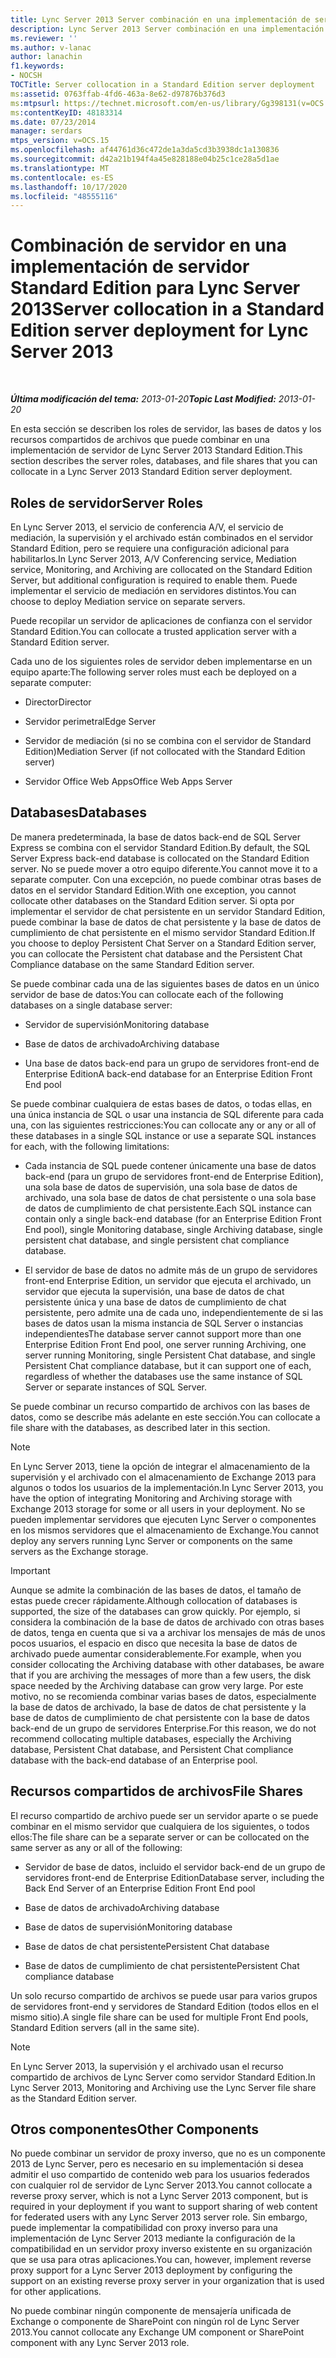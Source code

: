 ```yaml
---
title: Lync Server 2013 Server combinación en una implementación de servidor Standard Edition
description: Lync Server 2013 Server combinación en una implementación de servidor Standard Edition.
ms.reviewer: ''
ms.author: v-lanac
author: lanachin
f1.keywords:
- NOCSH
TOCTitle: Server collocation in a Standard Edition server deployment
ms:assetid: 0763ffab-4fd6-463a-8e62-d97876b376d3
ms:mtpsurl: https://technet.microsoft.com/en-us/library/Gg398131(v=OCS.15)
ms:contentKeyID: 48183314
ms.date: 07/23/2014
manager: serdars
mtps_version: v=OCS.15
ms.openlocfilehash: af44761d36c472de1a3da5cd3b3938dc1a130836
ms.sourcegitcommit: d42a21b194f4a45e828188e04b25c1ce28a5d1ae
ms.translationtype: MT
ms.contentlocale: es-ES
ms.lasthandoff: 10/17/2020
ms.locfileid: "48555116"
---
```

# <a name="server-collocation-in-a-standard-edition-server-deployment-for-lync-server-2013"></a><span data-ttu-id="ff16b-103">Combinación de servidor en una implementación de servidor Standard Edition para Lync Server 2013</span><span class="sxs-lookup"><span data-stu-id="ff16b-103">Server collocation in a Standard Edition server deployment for Lync Server 2013</span></span>

<div data-xmlns="http://www.w3.org/1999/xhtml">

<div class="topic" data-xmlns="http://www.w3.org/1999/xhtml" data-msxsl="urn:schemas-microsoft-com:xslt" data-cs="https://msdn.microsoft.com/">

<div data-asp="https://msdn2.microsoft.com/asp">



</div>

<div id="mainSection">

<div id="mainBody">

<span> </span>

<span data-ttu-id="ff16b-104">_**Última modificación del tema:** 2013-01-20_</span><span class="sxs-lookup"><span data-stu-id="ff16b-104">_**Topic Last Modified:** 2013-01-20_</span></span>

<span data-ttu-id="ff16b-105">En esta sección se describen los roles de servidor, las bases de datos y los recursos compartidos de archivos que puede combinar en una implementación de servidor de Lync Server 2013 Standard Edition.</span><span class="sxs-lookup"><span data-stu-id="ff16b-105">This section describes the server roles, databases, and file shares that you can collocate in a Lync Server 2013 Standard Edition server deployment.</span></span>

<div>

## <a name="server-roles"></a><span data-ttu-id="ff16b-106">Roles de servidor</span><span class="sxs-lookup"><span data-stu-id="ff16b-106">Server Roles</span></span>

<span data-ttu-id="ff16b-107">En Lync Server 2013, el servicio de conferencia A/V, el servicio de mediación, la supervisión y el archivado están combinados en el servidor Standard Edition, pero se requiere una configuración adicional para habilitarlos.</span><span class="sxs-lookup"><span data-stu-id="ff16b-107">In Lync Server 2013, A/V Conferencing service, Mediation service, Monitoring, and Archiving are collocated on the Standard Edition Server, but additional configuration is required to enable them.</span></span> <span data-ttu-id="ff16b-108">Puede implementar el servicio de mediación en servidores distintos.</span><span class="sxs-lookup"><span data-stu-id="ff16b-108">You can choose to deploy Mediation service on separate servers.</span></span>

<span data-ttu-id="ff16b-109">Puede recopilar un servidor de aplicaciones de confianza con el servidor Standard Edition.</span><span class="sxs-lookup"><span data-stu-id="ff16b-109">You can collocate a trusted application server with a Standard Edition server.</span></span>

<span data-ttu-id="ff16b-110">Cada uno de los siguientes roles de servidor deben implementarse en un equipo aparte:</span><span class="sxs-lookup"><span data-stu-id="ff16b-110">The following server roles must each be deployed on a separate computer:</span></span>

  - <span data-ttu-id="ff16b-111">Director</span><span class="sxs-lookup"><span data-stu-id="ff16b-111">Director</span></span>

  - <span data-ttu-id="ff16b-112">Servidor perimetral</span><span class="sxs-lookup"><span data-stu-id="ff16b-112">Edge Server</span></span>

  - <span data-ttu-id="ff16b-113">Servidor de mediación (si no se combina con el servidor de Standard Edition)</span><span class="sxs-lookup"><span data-stu-id="ff16b-113">Mediation Server (if not collocated with the Standard Edition server)</span></span>

  - <span data-ttu-id="ff16b-114">Servidor Office Web Apps</span><span class="sxs-lookup"><span data-stu-id="ff16b-114">Office Web Apps Server</span></span>

</div>

<div>

## <a name="databases"></a><span data-ttu-id="ff16b-115">Databases</span><span class="sxs-lookup"><span data-stu-id="ff16b-115">Databases</span></span>

<span data-ttu-id="ff16b-116">De manera predeterminada, la base de datos back-end de SQL Server Express se combina con el servidor Standard Edition.</span><span class="sxs-lookup"><span data-stu-id="ff16b-116">By default, the SQL Server Express back-end database is collocated on the Standard Edition server.</span></span> <span data-ttu-id="ff16b-117">No se puede mover a otro equipo diferente.</span><span class="sxs-lookup"><span data-stu-id="ff16b-117">You cannot move it to a separate computer.</span></span> <span data-ttu-id="ff16b-118">Con una excepción, no puede combinar otras bases de datos en el servidor Standard Edition.</span><span class="sxs-lookup"><span data-stu-id="ff16b-118">With one exception, you cannot collocate other databases on the Standard Edition server.</span></span> <span data-ttu-id="ff16b-119">Si opta por implementar el servidor de chat persistente en un servidor Standard Edition, puede combinar la base de datos de chat persistente y la base de datos de cumplimiento de chat persistente en el mismo servidor Standard Edition.</span><span class="sxs-lookup"><span data-stu-id="ff16b-119">If you choose to deploy Persistent Chat Server on a Standard Edition server, you can collocate the Persistent chat database and the Persistent Chat Compliance database on the same Standard Edition server.</span></span>

<span data-ttu-id="ff16b-120">Se puede combinar cada una de las siguientes bases de datos en un único servidor de base de datos:</span><span class="sxs-lookup"><span data-stu-id="ff16b-120">You can collocate each of the following databases on a single database server:</span></span>

  - <span data-ttu-id="ff16b-121">Servidor de supervisión</span><span class="sxs-lookup"><span data-stu-id="ff16b-121">Monitoring database</span></span>

  - <span data-ttu-id="ff16b-122">Base de datos de archivado</span><span class="sxs-lookup"><span data-stu-id="ff16b-122">Archiving database</span></span>

  - <span data-ttu-id="ff16b-123">Una base de datos back-end para un grupo de servidores front-end de Enterprise Edition</span><span class="sxs-lookup"><span data-stu-id="ff16b-123">A back-end database for an Enterprise Edition Front End pool</span></span>

<span data-ttu-id="ff16b-124">Se puede combinar cualquiera de estas bases de datos, o todas ellas, en una única instancia de SQL o usar una instancia de SQL diferente para cada una, con las siguientes restricciones:</span><span class="sxs-lookup"><span data-stu-id="ff16b-124">You can collocate any or any or all of these databases in a single SQL instance or use a separate SQL instances for each, with the following limitations:</span></span>

  - <span data-ttu-id="ff16b-125">Cada instancia de SQL puede contener únicamente una base de datos back-end (para un grupo de servidores front-end de Enterprise Edition), una sola base de datos de supervisión, una sola base de datos de archivado, una sola base de datos de chat persistente o una sola base de datos de cumplimiento de chat persistente.</span><span class="sxs-lookup"><span data-stu-id="ff16b-125">Each SQL instance can contain only a single back-end database (for an Enterprise Edition Front End pool), single Monitoring database, single Archiving database, single persistent chat database, and single persistent chat compliance database.</span></span>

  - <span data-ttu-id="ff16b-126">El servidor de base de datos no admite más de un grupo de servidores front-end Enterprise Edition, un servidor que ejecuta el archivado, un servidor que ejecuta la supervisión, una base de datos de chat persistente única y una base de datos de cumplimiento de chat persistente, pero admite una de cada uno, independientemente de si las bases de datos usan la misma instancia de SQL Server o instancias independientes</span><span class="sxs-lookup"><span data-stu-id="ff16b-126">The database server cannot support more than one Enterprise Edition Front End pool, one server running Archiving, one server running Monitoring, single Persistent Chat database, and single Persistent Chat compliance database, but it can support one of each, regardless of whether the databases use the same instance of SQL Server or separate instances of SQL Server.</span></span>

<span data-ttu-id="ff16b-127">Se puede combinar un recurso compartido de archivos con las bases de datos, como se describe más adelante en este sección.</span><span class="sxs-lookup"><span data-stu-id="ff16b-127">You can collocate a file share with the databases, as described later in this section.</span></span>

<div>


> [!NOTE]  
> <span data-ttu-id="ff16b-128">En Lync Server 2013, tiene la opción de integrar el almacenamiento de la supervisión y el archivado con el almacenamiento de Exchange 2013 para algunos o todos los usuarios de la implementación.</span><span class="sxs-lookup"><span data-stu-id="ff16b-128">In Lync Server 2013, you have the option of integrating Monitoring and Archiving storage with Exchange 2013 storage for some or all users in your deployment.</span></span> <span data-ttu-id="ff16b-129">No se pueden implementar servidores que ejecuten Lync Server o componentes en los mismos servidores que el almacenamiento de Exchange.</span><span class="sxs-lookup"><span data-stu-id="ff16b-129">You cannot deploy any servers running Lync Server or components on the same servers as the Exchange storage.</span></span>



</div>

<div>


> [!IMPORTANT]  
> <span data-ttu-id="ff16b-130">Aunque se admite la combinación de las bases de datos, el tamaño de estas puede crecer rápidamente.</span><span class="sxs-lookup"><span data-stu-id="ff16b-130">Although collocation of databases is supported, the size of the databases can grow quickly.</span></span> <span data-ttu-id="ff16b-131">Por ejemplo, si considera la combinación de la base de datos de archivado con otras bases de datos, tenga en cuenta que si va a archivar los mensajes de más de unos pocos usuarios, el espacio en disco que necesita la base de datos de archivado puede aumentar considerablemente.</span><span class="sxs-lookup"><span data-stu-id="ff16b-131">For example, when you consider collocating the Archiving database with other databases, be aware that if you are archiving the messages of more than a few users, the disk space needed by the Archiving database can grow very large.</span></span> <span data-ttu-id="ff16b-132">Por este motivo, no se recomienda combinar varias bases de datos, especialmente la base de datos de archivado, la base de datos de chat persistente y la base de datos de cumplimiento de chat persistente con la base de datos back-end de un grupo de servidores Enterprise.</span><span class="sxs-lookup"><span data-stu-id="ff16b-132">For this reason, we do not recommend collocating multiple databases, especially the Archiving database, Persistent Chat database, and Persistent Chat compliance database with the back-end database of an Enterprise pool.</span></span>



</div>

</div>

<div>

## <a name="file-shares"></a><span data-ttu-id="ff16b-133">Recursos compartidos de archivos</span><span class="sxs-lookup"><span data-stu-id="ff16b-133">File Shares</span></span>

<span data-ttu-id="ff16b-134">El recurso compartido de archivo puede ser un servidor aparte o se puede combinar en el mismo servidor que cualquiera de los siguientes, o todos ellos:</span><span class="sxs-lookup"><span data-stu-id="ff16b-134">The file share can be a separate server or can be collocated on the same server as any or all of the following:</span></span>

  - <span data-ttu-id="ff16b-135">Servidor de base de datos, incluido el servidor back-end de un grupo de servidores front-end de Enterprise Edition</span><span class="sxs-lookup"><span data-stu-id="ff16b-135">Database server, including the Back End Server of an Enterprise Edition Front End pool</span></span>

  - <span data-ttu-id="ff16b-136">Base de datos de archivado</span><span class="sxs-lookup"><span data-stu-id="ff16b-136">Archiving database</span></span>

  - <span data-ttu-id="ff16b-137">Base de datos de supervisión</span><span class="sxs-lookup"><span data-stu-id="ff16b-137">Monitoring database</span></span>

  - <span data-ttu-id="ff16b-138">Base de datos de chat persistente</span><span class="sxs-lookup"><span data-stu-id="ff16b-138">Persistent Chat database</span></span>

  - <span data-ttu-id="ff16b-139">Base de datos de cumplimiento de chat persistente</span><span class="sxs-lookup"><span data-stu-id="ff16b-139">Persistent Chat compliance database</span></span>

<span data-ttu-id="ff16b-140">Un solo recurso compartido de archivos se puede usar para varios grupos de servidores front-end y servidores de Standard Edition (todos ellos en el mismo sitio).</span><span class="sxs-lookup"><span data-stu-id="ff16b-140">A single file share can be used for multiple Front End pools, Standard Edition servers (all in the same site).</span></span>

<div>


> [!NOTE]  
> <span data-ttu-id="ff16b-141">En Lync Server 2013, la supervisión y el archivado usan el recurso compartido de archivos de Lync Server como servidor Standard Edition.</span><span class="sxs-lookup"><span data-stu-id="ff16b-141">In Lync Server 2013, Monitoring and Archiving use the Lync Server file share as the Standard Edition server.</span></span>



</div>

</div>

<div>

## <a name="other-components"></a><span data-ttu-id="ff16b-142">Otros componentes</span><span class="sxs-lookup"><span data-stu-id="ff16b-142">Other Components</span></span>

<span data-ttu-id="ff16b-143">No puede combinar un servidor de proxy inverso, que no es un componente 2013 de Lync Server, pero es necesario en su implementación si desea admitir el uso compartido de contenido web para los usuarios federados con cualquier rol de servidor de Lync Server 2013.</span><span class="sxs-lookup"><span data-stu-id="ff16b-143">You cannot collocate a reverse proxy server, which is not a Lync Server 2013 component, but is required in your deployment if you want to support sharing of web content for federated users with any Lync Server 2013 server role.</span></span> <span data-ttu-id="ff16b-144">Sin embargo, puede implementar la compatibilidad con proxy inverso para una implementación de Lync Server 2013 mediante la configuración de la compatibilidad en un servidor proxy inverso existente en su organización que se usa para otras aplicaciones.</span><span class="sxs-lookup"><span data-stu-id="ff16b-144">You can, however, implement reverse proxy support for a Lync Server 2013 deployment by configuring the support on an existing reverse proxy server in your organization that is used for other applications.</span></span>

<span data-ttu-id="ff16b-145">No puede combinar ningún componente de mensajería unificada de Exchange o componente de SharePoint con ningún rol de Lync Server 2013.</span><span class="sxs-lookup"><span data-stu-id="ff16b-145">You cannot collocate any Exchange UM component or SharePoint component with any Lync Server 2013 role.</span></span>

</div>

</div>

<span> </span>

</div>

</div>

</div>


